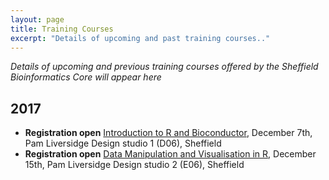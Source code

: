 ```yaml
---
layout: page
title: Training Courses
excerpt: "Details of upcoming and past training courses.."
---
```


*Details of upcoming and previous training courses offered by the Sheffield Bioinformatics Core will appear here*

## 2017

- **Registration open** [Introduction to R and Bioconductor](r-introduction-2017-12-07), December 7th, Pam Liversidge Design studio 1 (D06), Sheffield
- **Registration open** [Data Manipulation and Visualisation in R](r-tidyverse-2017-12-15), December 15th, Pam Liversidge Design studio 2 (E06), Sheffield


